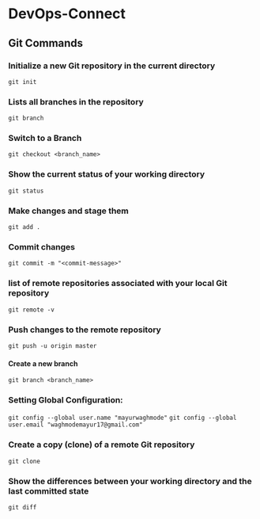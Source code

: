# DevOps-Connect

## Git Commands

### Initialize a new Git repository in the current directory
``` git init ```

### Lists all branches in the repository
``` git branch ```

### Switch to a Branch
``` 
git checkout <branch_name>
```
### Show the current status of your working directory
``` git status ```

### Make changes and stage them
``` git add . ```

### Commit changes
``` git commit -m "<commit-message>" ```

### list of remote repositories associated with your local Git repository
``` git remote -v ```

### Push changes to the remote repository
``` git push -u origin master ```

#### Create a new branch
``` git branch <branch_name> ```

### Setting Global Configuration:
``` git config --global user.name "mayurwaghmode" ```
``` git config --global user.email "waghmodemayur17@gmail.com" ```

### Create a copy (clone) of a remote Git repository
``` git clone ```

### Show the differences between your working directory and the last committed state
``` git diff ```